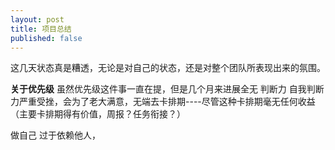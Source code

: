 ```yaml
---
layout: post
title: 项目总结
published: false
---
```


这几天状态真是糟透，无论是对自己的状态，还是对整个团队所表现出来的氛围。

**关于优先级**
虽然优先级这件事一直在提，但是几个月来进展全无
判断力
自我判断力严重受挫，会为了老大满意，无端去卡排期----尽管这种卡排期毫无任何收益（主要卡排期得有价值，周报？任务衔接？）


做自己
过于依赖他人，



